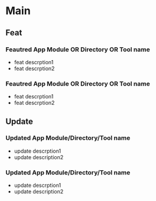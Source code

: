 # Main

## Feat

### Feautred App Module OR Directory OR Tool name
- feat descrption1
- feat descrption2

### Feautred App Module OR Directory OR Tool name
- feat descrption1
- feat descrption2


## Update

### Updated App Module/Directory/Tool name
- update descrption1
- update description2

### Updated App Module/Directory/Tool name
- update descrption1
- update description2
